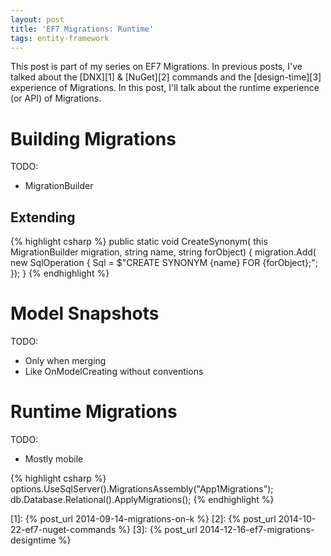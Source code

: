 ```yaml
---
layout: post
title: 'EF7 Migrations: Runtime'
tags: entity-framework
---
```


This post is part of my series on EF7 Migrations. In previous posts, I've talked about the [DNX][1] & [NuGet][2] commands and the
[design-time][3] experience of Migrations. In this post, I'll talk about the runtime experience (or API) of Migrations.

Building Migrations
===================
TODO:

* MigrationBuilder

Extending
---------
{% highlight csharp %}
public static void CreateSynonym(
    this MigrationBuilder migration,
    string name,
    string forObject)
{
    migration.Add(
        new SqlOperation
        {
            Sql = $"CREATE SYNONYM {name} FOR {forObject};";
        });
}
{% endhighlight %}

Model Snapshots
===============
TODO:

* Only when merging
* Like OnModelCreating without conventions

Runtime Migrations
==================
TODO:

* Mostly mobile

{% highlight csharp %}
options.UseSqlServer().MigrationsAssembly("App1Migrations");
db.Database.Relational().ApplyMigrations();
{% endhighlight %}


  [1]: {% post_url 2014-09-14-migrations-on-k %}
  [2]: {% post_url 2014-10-22-ef7-nuget-commands %}
  [3]: {% post_url 2014-12-16-ef7-migrations-designtime %}
